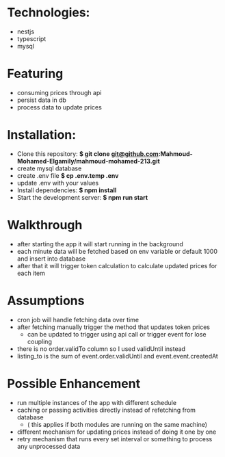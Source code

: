 # Technologies:
- nestjs
- typescript
- mysql

# Featuring
- consuming prices through api
- persist data in db
- process data to update prices

# Installation:

- Clone this repository: **$ git clone git@github.com:Mahmoud-Mohamed-Elgamily/mahmoud-mohamed-213.git**
- create mysql database
- create .env file **$ cp .env.temp .env**
- update .env with your values
- Install dependencies: **$ npm install**
- Start the development server: **$ npm run start**

# Walkthrough
- after starting the app it will start running in the background
- each minute data will be fetched based on env variable or default 1000 and insert into database
- after that it will trigger token calculation to calculate updated prices for each item

# Assumptions
- cron job will handle fetching data over time
- after fetching manually trigger the method that updates token prices
  - can be updated to trigger using api call or trigger event for lose coupling 
- there is no order.validTo column so I used validUntil instead
- listing_to is the sum of event.order.validUntil and event.event.createdAt

# Possible Enhancement
- run multiple instances of the app with different schedule
- caching or passing activities directly instead of refetching from database 
  - ( this applies if both modules are running on the same machine)
- different mechanism for updating prices instead of doing it one by one
- retry mechanism that runs every set interval or something to process any unprocessed data
